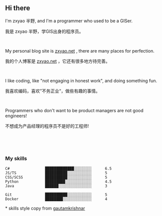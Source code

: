 ## Hi there

I'm zxyao 半野, and I'm a programmer who used to be a GISer. 

我是 zxyao 半野，学GIS出身的程序员。

&nbsp; 

My personal blog site is [zxyao.net](https://www.zxyao.net) , there are many places for perfection.

我的个人博客是 [zxyao.net](https://www.zxyao.net) ，它还有很多地方待完善。

&nbsp; 

I like coding, like "not engaging in honest work", and doing something fun.

我喜欢编码，喜欢”不务正业“，做些有趣的事情。

&nbsp; 

Programmers who don't want to be product managers are not good engineers!

不想成为产品经理的程序员不是好的工程师!

&nbsp; 

&nbsp; 

### My skills

```text
C#                █████████████░░░░░░░░      6.5
JS/TS             ██████████░░░░░░░░░░░      5
CSS/SCSS          ██████████░░░░░░░░░░░      5
Python            █████████░░░░░░░░░░░░      4.5
Java              ██████░░░░░░░░░░░░░░░      3

Git               ██████████░░░░░░░░░░░      5
Docker            ████████░░░░░░░░░░░░░      4
```

\* skills style copy from [gautamkrishnar](https://github.com/gautamkrishnar)

